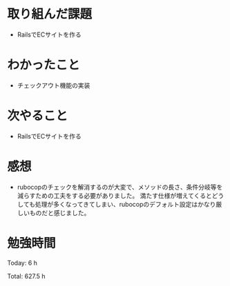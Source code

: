 # 取り組んだ課題
- RailsでECサイトを作る

# わかったこと
- チェックアウト機能の実装
  
# 次やること
- RailsでECサイトを作る

# 感想
- rubocopのチェックを解消するのが大変で、メソッドの長さ、条件分岐等を減らすための工夫をする必要がありました。
満たす仕様が増えてくるとどうしても処理が多くなってきてしまい、rubocopのデフォルト設定はかなり厳しいものだと感じました。


# 勉強時間
Today: 6 h

Total: 627.5 h
